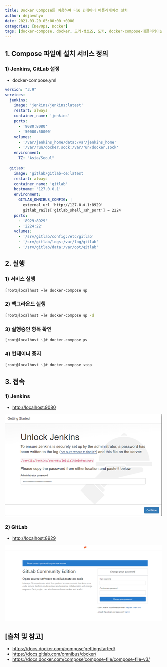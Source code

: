 ```yaml
---
title: Docker Compose를 이용하여 다중 컨테이너 애플리케이션 설치
author: dejavuhyo
date: 2021-03-20 05:00:00 +0900
categories: [DevOps, Docker]
tags: [docker-compose, docker, 도커-컴포즈, 도커, docker-compose-애플리케이션-설치]
---
```


## 1. Compose 파일에 설치 서비스 정의

### 1) Jenkins, GitLab 설정

* docker-compose.yml

```yml
version: "3.9"
services:
  jenkins:
    image: 'jenkins/jenkins:latest'
    restart: always
    container_name: 'jenkins'
    ports:
      - '9080:8080'
      - '50000:50000'
    volumes:
      - '/var/jenkins_home/data:/var/jenkins_home'
      - '/var/run/docker.sock:/var/run/docker.sock'
    environment:
      TZ: "Asia/Seoul"

  gitlab:
    image: 'gitlab/gitlab-ce:latest'
    restart: always
    container_name: 'gitlab'
    hostname: '127.0.0.1'
    environment:
      GITLAB_OMNIBUS_CONFIG: |
        external_url 'http://127.0.0.1:8929'
        gitlab_rails['gitlab_shell_ssh_port'] = 2224
    ports:
      - '8929:8929'
      - '2224:22'
    volumes:
      - '/srv/gitlab/config:/etc/gitlab'
      - '/srv/gitlab/logs:/var/log/gitlab'
      - '/srv/gitlab/data:/var/opt/gitlab'
```

## 2. 실행

### 1) 서비스 실행

```bash
[root@localhost ~]# docker-compose up
```

### 2) 백그라운드 실행

```bash
[root@localhost ~]# docker-compose up -d
```

### 3) 실행중인 항목 확인

```bash
[root@localhost ~]# docker-compose ps
```

### 4) 컨테이너 중지

```bash
[root@localhost ~]# docker-compose stop
```

## 3. 접속

### 1) Jenkins

* <http://localhost:9080>

![jenkins](/assets/img/2021-05-20-install-multi-container-application-with-docker-compose/jenkins.png)

### 2) GitLab

* <http://localhost:8929>

![gitlab](/assets/img/2021-05-20-install-multi-container-application-with-docker-compose/gitlab.png)

## [출처 및 참고]
* <https://docs.docker.com/compose/gettingstarted/>
* <https://docs.gitlab.com/omnibus/docker/>
* <https://docs.docker.com/compose/compose-file/compose-file-v3/>
